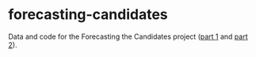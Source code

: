 # forecasting-candidates

Data and code for the Forecasting the Candidates project
([part 1](https://www.kwiatkowski.io/candidates) and 
[part 2](https://www.kwiatkowski.io/candidates2)).
